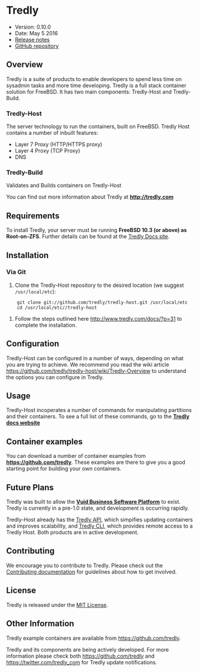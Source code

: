 # Tredly

- Version: 0.10.0
- Date: May 5 2016
- [Release notes](https://github.com/tredly/tredly-host/blob/master/CHANGELOG.md)
- [GitHub repository](https://github.com/tredly/tredly-host)

## Overview

Tredly is a suite of products to enable developers to spend less time on sysadmin tasks and more time developing. Tredly is a full stack container solution for FreeBSD. It has two main components: Tredly-Host and Tredly-Build.

### Tredly-Host
The server technology to run the containers, built on FreeBSD. Tredly Host contains a number of inbuilt features:

  * Layer 7 Proxy (HTTP/HTTPS proxy)
  * Layer 4 Proxy (TCP Proxy)
  * DNS

### Tredly-Build

Validates and Builds containers on Tredly-Host

You can find out more information about Tredly at **<http://tredly.com>**

## Requirements

To install Tredly, your server must be running **FreeBSD 10.3 (or above) as Root-on-ZFS**. Further details can be found at the [Tredly Docs site](http://www.tredly.com/docs/?p=31).

## Installation

### Via Git

1. Clone the Tredly-Host repository to the desired location (we suggest `/usr/local/etc`):

```
    git clone git://github.com/tredly/tredly-host.git /usr/local/etc
    cd /usr/local/etc//tredly-host
```

1. Follow the steps outlined here <http://www.tredly.com/docs/?p=31> to complete the installation.

## Configuration

Tredly-Host can be configured in a number of ways, depending on what you are trying to achieve. We recommend you read the wiki article https://github.com/tredly/tredly-host/wiki/Tredly-Overview to understand the options you can configure in Tredly.


## Usage

Tredly-Host incoperates a number of commands for manipulating partitions and their containers. To see a full list of these commands, go to the **[Tredly docs website](http://www.tredly.com/docs/?p=9)**


## Container examples

You can download a number of container examples from **<https://github.com/tredly>**. These examples are there to give you a good starting point for building your own containers.

## Future Plans

Tredly was built to allow the **[Vuid Business Software Platform](https://www.vuid.com)** to exist.  Tredly is currently in a pre-1.0 state, and development is occurring rapidly.

Tredly-Host already has the [Tredly API](https://github.com/tredly/tredly-api), which simpifies updating containers and improves scalability, and [Tredly CLI](https://github.com/tredly/tredly-cli), which provides remote access to a Tredly Host. Both products are in active development.


## Contributing

We encourage you to contribute to Tredly. Please check out the [Contributing documentation](https://github.com/tredly/tredly-host/blob/master/CONTRIBUTING.md) for guidelines about how to get involved.

## License

Tredly is released under the [MIT License](http://www.opensource.org/licenses/MIT).

## Other Information

Tredly example containers are available from <https://github.com/tredly>.

Tredly and its components are being actively developed. For more information please check both <https://github.com/tredly> and <https://twitter.com/tredly_com> for Tredly update notifications.
